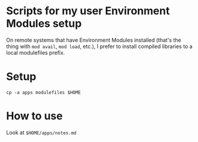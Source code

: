 # Scripts for my user Environment Modules setup

On remote systems that have Environment Modules installed (that's the thing with `mod avail`, `mod load`, etc.), I prefer to install compiled libraries to a local modulefiles prefix.

# Setup

```
cp -a apps modulefiles $HOME
```

# How to use

Look at `$HOME/apps/notes.md`
